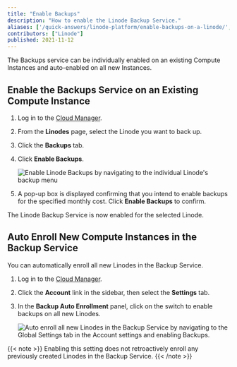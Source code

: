 ```yaml
---
title: "Enable Backups"
description: "How to enable the Linode Backup Service."
aliases: ['/quick-answers/linode-platform/enable-backups-on-a-linode/', '/guides/enable-backups-on-a-linode/']
contributors: ["Linode"]
published: 2021-11-12
---
```


The Backups service can be individually enabled on an existing Compute Instances and auto-enabled on all new Instances.

## Enable the Backups Service on an Existing Compute Instance

1.  Log in to the [Cloud Manager](https://cloud.linode.com).

1.  From the **Linodes** page, select the Linode you want to back up.

1.  Click the **Backups** tab.

1.  Click **Enable Backups**.

    ![Enable Linode Backups by navigating to the individual Linode's backup menu](enable-backups.png)

1.  A pop-up box is displayed confirming that you intend to enable backups for the specified monthly cost. Click **Enable Backups** to confirm.

The Linode Backup Service is now enabled for the selected Linode.

## Auto Enroll New Compute Instances in the Backup Service

You can automatically enroll all new Linodes in the Backup Service.

1.  Log in to the [Cloud Manager](https://cloud.linode.com).

1.  Click the **Account** link in the sidebar, then select the **Settings** tab.

1.  In the **Backup Auto Enrollment** panel, click on the switch to enable backups on all new Linodes.

    ![Auto enroll all new Linodes in the Backup Service by navigating to the Global Settings tab in the Account settings and enabling Backups.](auto-enroll-in-backups.png)

{{< note >}}
Enabling this setting does not retroactively enroll any previously created Linodes in the Backup Service.
{{< /note >}}